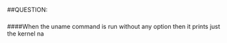 ##QUESTION:
###

####When the uname command is run without any option then it prints just the kernel na
